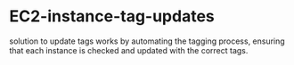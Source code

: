 # EC2-instance-tag-updates
solution to update tags works by automating the tagging process, ensuring that each instance is checked and updated with the correct tags. 
